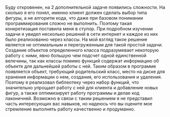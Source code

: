 Буду откровенен, на 2 дополнительной задаче появились сложности. На сколько я его понял, именно клиент должен сделать выбор типа фигуры, а не алгоритм кода, что даже при базовом понимании программирования сложно не выполнить. Поэтому такая конкретизация поставила меня в ступор.
При подробном изучении задачи я увидел несколько решений в сети интернет и каждое из них было реализованно через классы. На мой взгляд такое решение является не оптимальным и перегруженным для такой простой задачи. 
Создание объектов определенного класса подразумевает некоторую работу с ними, явно большую чем подсчет одной единственной велечины, так как классы помимо функций содержат информацию об объекте для дальнейшей работы с ней. Таким образом в программе появляется объект, требующий родительский класс, место на диске для хранения информации о нем, создания, его использования и удаления.
Поэтому я реализовал библеотеку через набор функций, что значительно упрощает работу с ней для клиента и добавление новых фигур, а также оптимизирует работу программы и делае код лаконичней.
Возможно в связи с таким решением я не представил часть интересующих вас навыков, но надеюсь что вы оцените мое стремление выполнять работу качественно и продуманно.
